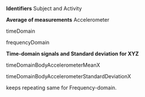**Identifiers**
Subject and Activity

**Average of measurements**
Accelerometer

timeDomain

frequencyDomain

**Time-domain signals and Standard deviation for XYZ**

timeDomainBodyAccelerometerMeanX

timeDomainBodyAccelerometerStandardDeviationX

keeps repeating same for Frequency-domain.


